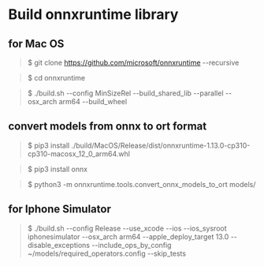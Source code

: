 # Build onnxruntime library

## for Mac OS
> $ git clone https://github.com/microsoft/onnxruntime --recursive

> $ cd onnxruntime

> $ ./build.sh --config MinSizeRel --build_shared_lib --parallel --osx_arch arm64 --build_wheel

## convert models from onnx to ort format
> $ pip3 install ./build/MacOS/Release/dist/onnxruntime-1.13.0-cp310-cp310-macosx_12_0_arm64.whl

> $ pip3 install onnx

> $ python3 -m onnxruntime.tools.convert_onnx_models_to_ort models/

## for Iphone Simulator
> $ ./build.sh --config Release --use_xcode --ios --ios_sysroot iphonesimulator --osx_arch arm64 --apple_deploy_target 13.0 --disable_exceptions --include_ops_by_config ~/models/required_operators.config --skip_tests